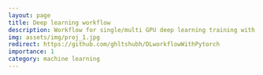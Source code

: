 ```yaml
---
layout: page
title: Deep learning workflow
description: Workflow for single/multi GPU deep learning training with hyperparam tracking, code checkpoint and model saving.
img: assets/img/proj_1.jpg
redirect: https://github.com/ghltshubh/DLworkflowWithPytorch
importance: 1
category: machine learning
---
```


